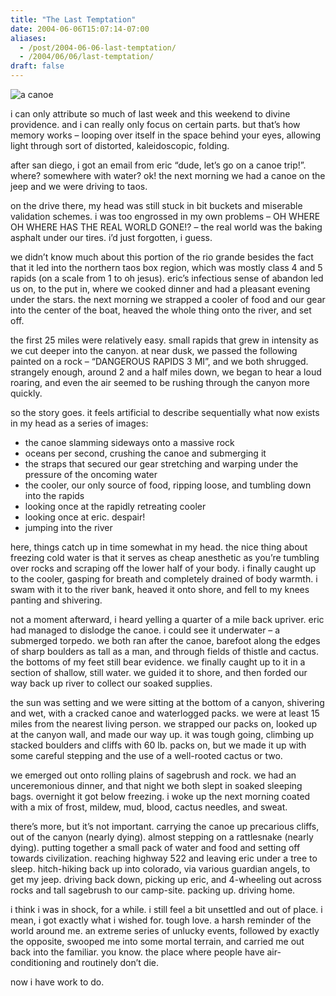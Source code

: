 ```yaml
---
title: "The Last Temptation"
date: 2004-06-06T15:07:14-07:00
aliases:
  - /post/2004-06-06-last-temptation/
  - /2004/06/06/last-temptation/
draft: false
---
```


![a canoe](/img/the-last-temptation/canoe.jpg)

i can only attribute so much of last week and this weekend to divine providence. and i can really only focus on certain parts. but that’s how memory works – looping over itself in the space behind your eyes, allowing light through sort of distorted, kaleidoscopic, folding.

after san diego, i got an email from eric “dude, let’s go on a canoe trip!”. where? somewhere with water? ok! the next morning we had a canoe on the jeep and we were driving to taos.

on the drive there, my head was still stuck in bit buckets and miserable validation schemes. i was too engrossed in my own problems – OH WHERE OH WHERE HAS THE REAL WORLD GONE!? – the real world was the baking asphalt under our tires. i’d just forgotten, i guess.

we didn’t know much about this portion of the rio grande besides the fact that it led into the northern taos box region, which was mostly class 4 and 5 rapids (on a scale from 1 to oh jesus). eric’s infectious sense of abandon led us on, to the put in, where we cooked dinner and had a pleasant evening under the stars. the next morning we strapped a cooler of food and our gear into the center of the boat, heaved the whole thing onto the river, and set off.

the first 25 miles were relatively easy. small rapids that grew in intensity as we cut deeper into the canyon. at near dusk, we passed the following painted on a rock – “DANGEROUS RAPIDS 3 MI”, and we both shrugged. strangely enough, around 2 and a half miles down, we began to hear a loud roaring, and even the air seemed to be rushing through the canyon more quickly.

so the story goes. it feels artificial to describe sequentially what now exists in my head as a series of images:

* the canoe slamming sideways onto a massive rock
* oceans per second, crushing the canoe and submerging it
* the straps that secured our gear stretching and warping under the pressure of the oncoming water
* the cooler, our only source of food, ripping loose, and tumbling down into the rapids
* looking once at the rapidly retreating cooler
* looking once at eric. despair!
* jumping into the river

here, things catch up in time somewhat in my head. the nice thing about freezing cold water is that it serves as cheap anesthetic as you’re tumbling over rocks and scraping off the lower half of your body. i finally caught up to the cooler, gasping for breath and completely drained of body warmth. i swam with it to the river bank, heaved it onto shore, and fell to my knees panting and shivering.

not a moment afterward, i heard yelling a quarter of a mile back upriver. eric had managed to dislodge the canoe. i could see it underwater – a submerged torpedo. we both ran after the canoe, barefoot along the edges of sharp boulders as tall as a man, and through fields of thistle and cactus. the bottoms of my feet still bear evidence. we finally caught up to it in a section of shallow, still water. we guided it to shore, and then forded our way back up river to collect our soaked supplies.

the sun was setting and we were sitting at the bottom of a canyon, shivering and wet, with a cracked canoe and waterlogged packs. we were at least 15 miles from the nearest living person. we strapped our packs on, looked up at the canyon wall, and made our way up. it was tough going, climbing up stacked boulders and cliffs with 60 lb. packs on, but we made it up with some careful stepping and the use of a well-rooted cactus or two.

we emerged out onto rolling plains of sagebrush and rock. we had an unceremonious dinner, and that night we both slept in soaked sleeping bags. overnight it got below freezing. i woke up the next morning coated with a mix of frost, mildew, mud, blood, cactus needles, and sweat.

there’s more, but it’s not important. carrying the canoe up precarious cliffs, out of the canyon (nearly dying). almost stepping on a rattlesnake (nearly dying). putting together a small pack of water and food and setting off towards civilization. reaching highway 522 and leaving eric under a tree to sleep. hitch-hiking back up into colorado, via various guardian angels, to get my jeep. driving back down, picking up eric, and 4-wheeling out across rocks and tall sagebrush to our camp-site. packing up. driving home.

i think i was in shock, for a while. i still feel a bit unsettled and out of place. i mean, i got exactly what i wished for. tough love. a harsh reminder of the world around me. an extreme series of unlucky events, followed by exactly the opposite, swooped me into some mortal terrain, and carried me out back into the familiar. you know. the place where people have air-conditioning and routinely don’t die.

now i have work to do.